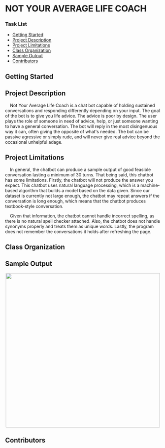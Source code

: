 # NOT YOUR AVERAGE LIFE COACH

### Task List
- [Getting Started](#getting-started)
- [Project Description](#project-description)
- [Project Limitations](#project-limitations)
- [Class Organization](#class-organization)
- [Sample Output](#sample-output)
- [Contributors](#contributors)

## Getting Started

## Project Description

&nbsp;&nbsp;&nbsp;&nbsp;Not Your Average Life Coach is a chat bot capable of holding sustained conversations and responding differently depending on your input. The goal of the bot is to give you life advice. The advice is poor by design. The user plays the role of someone in need of advice, help, or just someone wanting to have a general conversation. The bot will reply in the most disingenuous way it can, often giving the opposite of what's needed. The bot can be passive agressive or simply rude, and will never give real advice beyond the occasional unhelpful adage.

## Project Limitations
&nbsp;&nbsp;&nbsp;&nbsp;In general, the chatbot can produce a sample output of good feasible conversation lasting a minimum of 30 turns. That being said, this chatbot has some limitations. Firstly, the chatbot will not produce the answer you expect. This chatbot uses natural language processing, which is a machine-based algorithm that builds a model based on the data given. Since our dataset is currently not large enough, the chatbot may repeat answers if the conversation is long enough, which means that the chatbot produces textbook-style conversation.

&nbsp;&nbsp;&nbsp;&nbsp;Given that information, the chatbot cannot handle incorrect spelling, as there is no natural spell checker attached. Also, the chatbot does not handle synonyms properly and treats them as unique words. Lastly, the program does not remember the conversations it holds after refreshing the page.


## Class Organization

## Sample Output

<p align="center">
  <img height="500" src="https://user-images.githubusercontent.com/15049008/109720047-6bc2c180-7b5e-11eb-8749-3ef83c5cb574.gif"></p>




## Contributors





